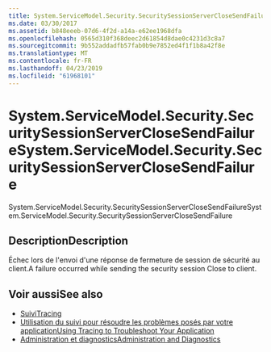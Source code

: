 ```yaml
---
title: System.ServiceModel.Security.SecuritySessionServerCloseSendFailure
ms.date: 03/30/2017
ms.assetid: b848eeeb-07d6-4f2d-a14a-e62ee1968dfa
ms.openlocfilehash: 0565d310f368deec2d61854d8dae0c4231d3c8a7
ms.sourcegitcommit: 9b552addadfb57fab0b9e7852ed4f1f1b8a42f8e
ms.translationtype: MT
ms.contentlocale: fr-FR
ms.lasthandoff: 04/23/2019
ms.locfileid: "61968101"
---
```

# <a name="systemservicemodelsecuritysecuritysessionserverclosesendfailure"></a><span data-ttu-id="88ef4-102">System.ServiceModel.Security.SecuritySessionServerCloseSendFailure</span><span class="sxs-lookup"><span data-stu-id="88ef4-102">System.ServiceModel.Security.SecuritySessionServerCloseSendFailure</span></span>
<span data-ttu-id="88ef4-103">System.ServiceModel.Security.SecuritySessionServerCloseSendFailure</span><span class="sxs-lookup"><span data-stu-id="88ef4-103">System.ServiceModel.Security.SecuritySessionServerCloseSendFailure</span></span>  
  
## <a name="description"></a><span data-ttu-id="88ef4-104">Description</span><span class="sxs-lookup"><span data-stu-id="88ef4-104">Description</span></span>  
 <span data-ttu-id="88ef4-105">Échec lors de l'envoi d'une réponse de fermeture de session de sécurité au client.</span><span class="sxs-lookup"><span data-stu-id="88ef4-105">A failure occurred while sending the security session Close to client.</span></span>  
  
## <a name="see-also"></a><span data-ttu-id="88ef4-106">Voir aussi</span><span class="sxs-lookup"><span data-stu-id="88ef4-106">See also</span></span>

- [<span data-ttu-id="88ef4-107">Suivi</span><span class="sxs-lookup"><span data-stu-id="88ef4-107">Tracing</span></span>](../../../../../docs/framework/wcf/diagnostics/tracing/index.md)
- [<span data-ttu-id="88ef4-108">Utilisation du suivi pour résoudre les problèmes posés par votre application</span><span class="sxs-lookup"><span data-stu-id="88ef4-108">Using Tracing to Troubleshoot Your Application</span></span>](../../../../../docs/framework/wcf/diagnostics/tracing/using-tracing-to-troubleshoot-your-application.md)
- [<span data-ttu-id="88ef4-109">Administration et diagnostics</span><span class="sxs-lookup"><span data-stu-id="88ef4-109">Administration and Diagnostics</span></span>](../../../../../docs/framework/wcf/diagnostics/index.md)
